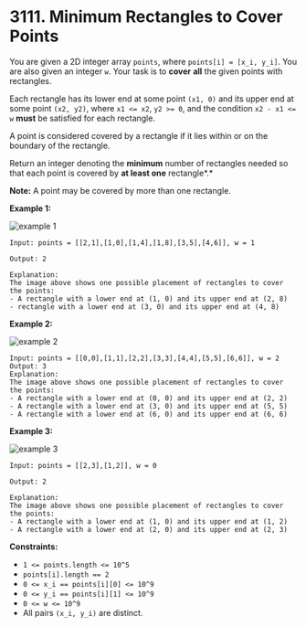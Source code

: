 # 3111. Minimum Rectangles to Cover Points

You are given a 2D integer array `points`, where `points[i] = [x_i, y_i]`. You are also given an integer `w`. Your task is to **cover** **all** the given points with rectangles.

Each rectangle has its lower end at some point `(x1, 0)` and its upper end at some point `(x2, y2)`, where `x1 <= x2`, `y2 >= 0`, and the condition `x2 - x1 <= w` **must** be satisfied for each rectangle.

A point is considered covered by a rectangle if it lies within or on the boundary of the rectangle.

Return an integer denoting the **minimum** number of rectangles needed so that each point is covered by **at least one** rectangle*.*

**Note:** A point may be covered by more than one rectangle.

**Example 1:**

![example 1](https://assets.leetcode.com/uploads/2024/03/04/screenshot-from-2024-03-04-20-33-05.png)

```()
Input: points = [[2,1],[1,0],[1,4],[1,8],[3,5],[4,6]], w = 1

Output: 2

Explanation:
The image above shows one possible placement of rectangles to cover the points:
- A rectangle with a lower end at (1, 0) and its upper end at (2, 8)
- rectangle with a lower end at (3, 0) and its upper end at (4, 8)
```

**Example 2:**

![example 2](https://assets.leetcode.com/uploads/2024/03/04/screenshot-from-2024-03-04-18-59-12.png)

```()
Input: points = [[0,0],[1,1],[2,2],[3,3],[4,4],[5,5],[6,6]], w = 2
Output: 3
Explanation:
The image above shows one possible placement of rectangles to cover the points:
- A rectangle with a lower end at (0, 0) and its upper end at (2, 2)
- A rectangle with a lower end at (3, 0) and its upper end at (5, 5)
- A rectangle with a lower end at (6, 0) and its upper end at (6, 6)
```

**Example 3:**

![example 3](https://assets.leetcode.com/uploads/2024/03/04/screenshot-from-2024-03-04-20-24-03.png)

```()
Input: points = [[2,3],[1,2]], w = 0

Output: 2

Explanation:
The image above shows one possible placement of rectangles to cover the points:
- A rectangle with a lower end at (1, 0) and its upper end at (1, 2)
- A rectangle with a lower end at (2, 0) and its upper end at (2, 3)
```

**Constraints:**

- `1 <= points.length <= 10^5`
- `points[i].length == 2`
- `0 <= x_i == points[i][0] <= 10^9`
- `0 <= y_i == points[i][1] <= 10^9`
- `0 <= w <= 10^9`
- All pairs `(x_i, y_i)` are distinct.
